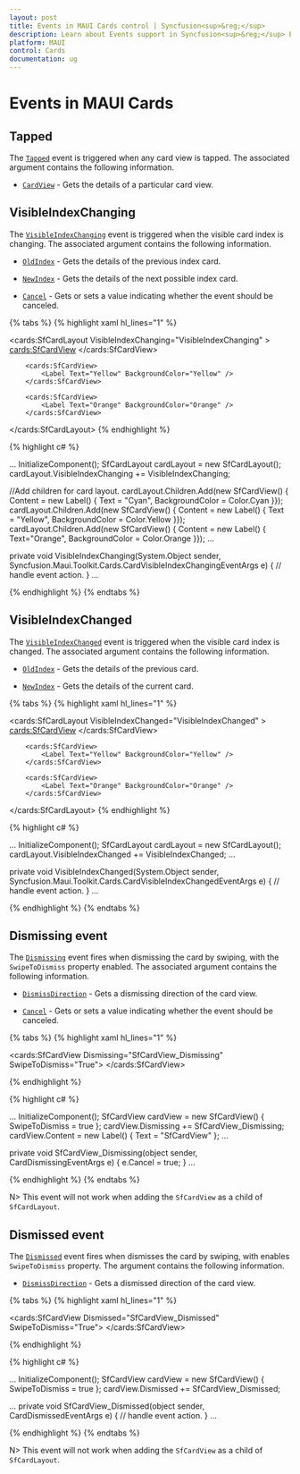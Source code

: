```yaml
---
layout: post
title: Events in MAUI Cards control | Syncfusion<sup>&reg;</sup>
description: Learn about Events support in Syncfusion<sup>&reg;</sup> Essential Studio® MAUI Cards control, its elements, and more.
platform: MAUI
control: Cards
documentation: ug
---
```


# Events in MAUI Cards

## Tapped

The [`Tapped`](https://help.syncfusion.com/cr/maui-toolkit/Syncfusion.Maui.Toolkit.Cards.SfCardLayout.html#Syncfusion_Maui_Toolkit_Cards_SfCardLayout_Tapped) event is triggered when any card view is tapped. The associated argument contains the following information.

* [`CardView`](https://help.syncfusion.com/cr/maui-toolkit/Syncfusion.Maui.Toolkit.Cards.SfCardView.html) - Gets the details of a particular card view.

## VisibleIndexChanging

The [`VisibleIndexChanging`](https://help.syncfusion.com/cr/maui-toolkit/Syncfusion.Maui.Toolkit.Cards.SfCardLayout.html#Syncfusion_Maui_Toolkit_Cards_SfCardLayout_VisibleIndexChanging)  event is triggered when the visible card index is changing. The associated argument contains the following information.

* [`OldIndex`](https://help.syncfusion.com/cr/maui-toolkit/Syncfusion.Maui.Toolkit.Cards.CardVisibleIndexChangingEventArgs.html#Syncfusion_Maui_Toolkit_Cards_CardVisibleIndexChangingEventArgs_OldIndex) - Gets the details of the previous index card.

* [`NewIndex`](https://help.syncfusion.com/cr/maui-toolkit/Syncfusion.Maui.Toolkit.Cards.CardVisibleIndexChangingEventArgs.html#Syncfusion_Maui_Toolkit_Cards_CardVisibleIndexChangingEventArgs_NewIndex) - Gets the details of the next possible index card.

* [`Cancel`]() - Gets or sets a value indicating whether the event should be canceled.

{% tabs %}
{% highlight xaml hl_lines="1" %}

<cards:SfCardLayout VisibleIndexChanging="VisibleIndexChanging" >
		<cards:SfCardView>
			<Label Text="Cyan" BackgroundColor="Cyan" />
		</cards:SfCardView>

		<cards:SfCardView>
			<Label Text="Yellow" BackgroundColor="Yellow" />
		</cards:SfCardView>

		<cards:SfCardView>
			<Label Text="Orange" BackgroundColor="Orange" />
		</cards:SfCardView>
</cards:SfCardLayout>
{% endhighlight %}

{% highlight c# %}

...
InitializeComponent();
SfCardLayout cardLayout = new SfCardLayout();
cardLayout.VisibleIndexChanging += VisibleIndexChanging;

//Add children for card layout. 
cardLayout.Children.Add(new SfCardView() { Content = new Label() { Text = "Cyan", BackgroundColor = Color.Cyan }});
cardLayout.Children.Add(new SfCardView() { Content = new Label() { Text = "Yellow", BackgroundColor = Color.Yellow }});
cardLayout.Children.Add(new SfCardView() { Content = new Label() { Text="Orange", BackgroundColor = Color.Orange }});
...

private void VisibleIndexChanging(System.Object sender, Syncfusion.Maui.Toolkit.Cards.CardVisibleIndexChangingEventArgs e)
{
// handle event action.
}
...


{% endhighlight %}
{% endtabs %}

## VisibleIndexChanged

The [`VisibleIndexChanged`](https://help.syncfusion.com/cr/maui-toolkit/Syncfusion.Maui.Toolkit.Cards.SfCardLayout.html#Syncfusion_Maui_Toolkit_Cards_SfCardLayout_VisibleIndexChanged) event is triggered when the visible card index is changed. The associated argument contains the following information.

* [`OldIndex`](https://help.syncfusion.com/cr/maui-toolkit/Syncfusion.Maui.Toolkit.Cards.CardVisibleIndexChangedEventArgs.html#Syncfusion_Maui_Toolkit_Cards_CardVisibleIndexChangedEventArgs_OldIndex) - Gets the details of the previous card.

* [`NewIndex`](https://help.syncfusion.com/cr/maui-toolkit/Syncfusion.Maui.Toolkit.Cards.CardVisibleIndexChangedEventArgs.html#Syncfusion_Maui_Toolkit_Cards_CardVisibleIndexChangedEventArgs_NewIndex) - Gets the details of the current card.

{% tabs %}
{% highlight xaml hl_lines="1" %}

<cards:SfCardLayout VisibleIndexChanged="VisibleIndexChanged" >
		<cards:SfCardView>
			<Label Text="Cyan" BackgroundColor="Cyan" />
		</cards:SfCardView>

		<cards:SfCardView>
			<Label Text="Yellow" BackgroundColor="Yellow" />
		</cards:SfCardView>

		<cards:SfCardView>
			<Label Text="Orange" BackgroundColor="Orange" />
		</cards:SfCardView>
</cards:SfCardLayout>
{% endhighlight %}

{% highlight c# %}

...
InitializeComponent();
SfCardLayout cardLayout = new SfCardLayout();
cardLayout.VisibleIndexChanged += VisibleIndexChanged;
...

private void VisibleIndexChanged(System.Object sender, Syncfusion.Maui.Toolkit.Cards.CardVisibleIndexChangedEventArgs e)
{
// handle event action.
}
...


{% endhighlight %}
{% endtabs %}

## Dismissing event

The [`Dismissing`](https://help.syncfusion.com/cr/maui-toolkit/Syncfusion.Maui.Toolkit.Cards.SfCardView.html#Syncfusion_Maui_Toolkit_Cards_SfCardView_Dismissing) event fires when dismissing the card by swiping, with the `SwipeToDismiss` property enabled. The associated argument contains the following information.

* [`DismissDirection`](https://help.syncfusion.com/cr/maui-toolkit/Syncfusion.Maui.Toolkit.Cards.CardDismissingEventArgs.html#Syncfusion_Maui_Toolkit_Cards_CardDismissingEventArgs_DismissDirection) - Gets a dismissing direction of the card view.

* [`Cancel`]() - Gets or sets a value indicating whether the event should be canceled.

{% tabs %}
{% highlight xaml hl_lines="1" %}

<cards:SfCardView Dismissing="SfCardView_Dismissing" SwipeToDismiss="True">
    <Label Text="SfCardView" />
</cards:SfCardView>

{% endhighlight %}

{% highlight c# %}

...
InitializeComponent();
SfCardView cardView = new SfCardView() { SwipeToDismiss = true };
cardView.Dismissing += SfCardView_Dismissing;
cardView.Content = new Label() { Text = "SfCardView" };
...

private void SfCardView_Dismissing(object sender, CardDismissingEventArgs e)
{
    e.Cancel = true;
}
...

{% endhighlight %}
{% endtabs %}

N> This event will not work when adding the `SfCardView` as a child of `SfCardLayout`.

## Dismissed event

The [`Dismissed`](https://help.syncfusion.com/cr/maui-toolkit/Syncfusion.Maui.Toolkit.Cards.SfCardView.html#Syncfusion_Maui_Toolkit_Cards_SfCardView_Dismissed) event fires when dismisses the card by swiping, with enables `SwipeToDismiss` property. The argument contains the following information.

* [`DismissDirection`](https://help.syncfusion.com/cr/maui-toolkit/Syncfusion.Maui.Toolkit.Cards.CardDismissedEventArgs.html#Syncfusion_Maui_Toolkit_Cards_CardDismissedEventArgs_DismissDirection) - Gets a dismissed direction of the card view.

{% tabs %}
{% highlight xaml hl_lines="1" %}

 <cards:SfCardView Dismissed="SfCardView_Dismissed" SwipeToDismiss="True">
    <Label Text="SfCardView" />
</cards:SfCardView>

{% endhighlight %}

{% highlight c# %}

...
InitializeComponent();
SfCardView cardView = new SfCardView() { SwipeToDismiss = true };
cardView.Dismissed += SfCardView_Dismissed;

...
private void SfCardView_Dismissed(object sender, CardDismissedEventArgs e)
{
   // handle event action.
}
...

{% endhighlight %}
{% endtabs %}

N> This event will not work when adding the `SfCardView` as a child of `SfCardLayout`.
